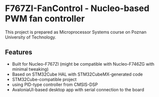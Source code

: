 # F767ZI-FanControl - Nucleo-based PWM fan controller

This project is prepared as Microprocessor Systems course on Poznan University of Technology.

## Features

 - Built for Nucleo-F767ZI (might be compatible with Nucleo-F746ZG with minimal tweaking)
 - Based on STM32Cube HAL with STM32CubeMX-generated code
 - STM32Cube-compatible project
 - using PID-type controller from CMSIS-DSP
 - AvaloniaUI-based desktop app with serial connection to the board

